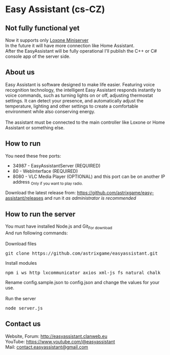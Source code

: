 # Easy Assistant (cs-CZ)
<h2>Not fully functional yet</h2>Now it supports only <a href="https://www.loxone.com/">Loxone Miniserver</a><br>
In the future it will have more connection like Home Assistant.<br>
After the EasyAssistant will be fully operational I'll publish the C++ or C# console app of the server side.
<h2>About us</h2>
Easy Assistant is software designed to make life easier. Featuring voice recognition technology, the intelligent Easy Assistant responds instantly to voice commands, such as turning lights on or off, adjusting thermostat settings. It can detect your presence, and automatically adjust the temperature, lighting and other settings to create a comfortable environment while also conserving energy.<br><br>The assistant must be connected to the main controller like Loxone or Home Assistant or something else.

<h2>How to run</h2>
You need these free ports: <ul><li>34987 - EasyAssistantServer (REQUIRED)</li><li>80 - WebInterface (REQUIRED)</li><li>8080 - VLC Media Player (OPTIONAL) and this port can be on another IP address <sub>Only if you want to play radio.</sub></li></ul>
Download the latest release from: <a href="https://github.com/astrixgame/easy-assistant/releases">https://github.com/astrixgame/easy-assistant/releases</a> and run it <i>as administrator is recommended</i>
<h2>How to run the server</h2>
You must have installed Node.js and Git<sub>For download</sub><br>
And run following commands:<br><br>
Download files
<pre>git clone https://github.com/astrixgame/easyassistant.git</pre>
Install modules
<pre>npm i ws http lxcommunicator axios xml-js fs natural chalk</pre>
Rename config.sample.json to config.json and change the values for your use.<br><br>
Run the server
<pre>node server.js</pre>
<h2>Contact us</h2>
Website, Forum: <a href="http://easyassistant.clanweb.eu/home/">http://easyassistant.clanweb.eu</a><br>
YouTube: <a href="https://www.youtube.com/@easyassistant">https://www.youtube.com/@easyassistant</a><br>
Mail: <a href="mailto:contact.easyassistant@gmail.com">contact.easyassistant@gmail.com</a>

